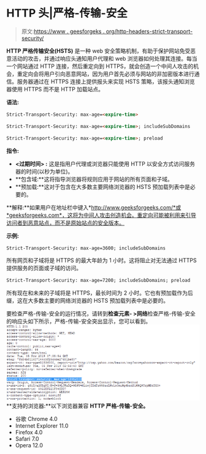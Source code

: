 # HTTP 头|严格-传输-安全

> 原文:[https://www . geesforgeks . org/http-headers-strict-transport-security/](https://www.geeksforgeeks.org/http-headers-strict-transport-security/)

**HTTP 严格传输安全(HSTS)** 是一种 web 安全策略机制，有助于保护网站免受恶意活动的攻击，并通过响应头通知用户代理和 web 浏览器如何处理其连接。每当一个网站通过 HTTP 连接，然后重定向到 HTTPS，就会创造一个中间人攻击的机会，重定向会将用户引向恶意网站，因为用户首先必须与网站的非加密版本进行通信。服务器通过在 HTTPS 连接上提供报头来实现 HSTS 策略，该报头通知浏览器使用 HTTPS 而不是 HTTP 加载站点。

**语法:**

```html
Strict-Transport-Security: max-age=<expire-time>
```

```html
Strict-Transport-Security: max-age=<expire-time>; includeSubDomains
```

```html
Strict-Transport-Security: max-age=<expire-time>; preload
```

**指令:**

*   **<过期时间> :** 这是指用户代理或浏览器只能使用 HTTP 以安全方式访问服务器的时间(以秒为单位)。
*   **包含域:**这将指导浏览器将规则应用于网站的所有页面和子域。
*   **预加载:**这对于包含在大多数主要网络浏览器的 HSTS 预加载列表中是必要的。

**解释:**如果用户在地址栏中键入*http://www.geeksforgeeks.com/*或*geeksforgeeks.com*，这将为中间人攻击创造机会。重定向可能被利用来引导访问者到恶意站点，而不是原始站点的安全版本。

**示例:**

```html
Strict-Transport-Security: max-age=3600; includeSubDomains
```

所有网页和子域将是 HTTPS 的最大年龄为 1 小时。这将阻止对无法通过 HTTPS 提供服务的页面或子域的访问。

```html
Strict-Transport-Security: max-age=7200; includeSubDomains; preload

```

所有现在和未来的子域将是 HTTPS，最长时间为 2 小时。它也有预加载作为后缀，这在大多数主要的网络浏览器的 HSTS 预加载列表中是必要的。

要检查严格-传输-安全的运行情况，请转到**检查元素- >网络**检查严格-传输-安全的响应头如下所示，严格-传输-安全突出显示，您可以看到。
![](img/5fff1a4cde21400d3e9737fb8ac80f61.png)
**支持的浏览器:**以下浏览器兼容 **HTTP 严格-传输-安全。**

*   谷歌 Chrome 4.0
*   Internet Explorer 11.0
*   Firefox 4.0
*   Safari 7.0
*   Opera 12.0